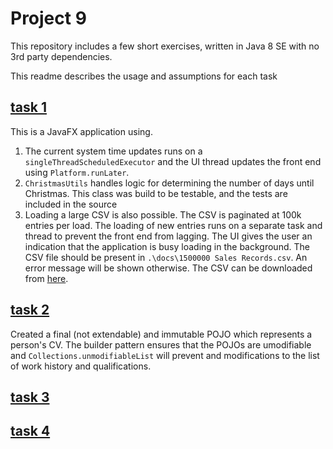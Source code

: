 # Project 9

This repository includes a few short exercises, written in Java 8 SE with no 3rd party dependencies.

This readme describes the usage and assumptions for each task

## [task 1](src/main/java/martintrollip/task1)

This is a JavaFX application using. 

1. The current system time updates runs on a `singleThreadScheduledExecutor` and the UI thread updates the front end using `Platform.runLater`. 
2. `ChristmasUtils` handles logic for determining the number of days until Christmas.  This class was build to be testable, and the tests are included in the source
3. Loading a large CSV is also possible.  The CSV is paginated at 100k entries per load.  The loading of new entries runs on a separate task and thread to prevent the front end from lagging.  The UI gives the user an indication that the application is busy loading in the background. The CSV file should be present in `.\docs\1500000 Sales Records.csv`.  An error message will be shown otherwise.  The CSV can be downloaded from [here](http://eforexcel.com/wp/wp-content/uploads/2017/07/1500000%20Sales%20Records.7z).

## [task 2](src/main/java/main/martintrollip/task2)

Created a final (not extendable) and immutable POJO which represents a person's CV.  The builder pattern ensures that the POJOs are umodifiable and `Collections.unmodifiableList` will prevent and modifications to the list of work history and qualifications.

## [task 3](src/main/java/main/martintrollip/task3) 



## [task 4](src/main/java/main/gew/evaluation/sorter)



